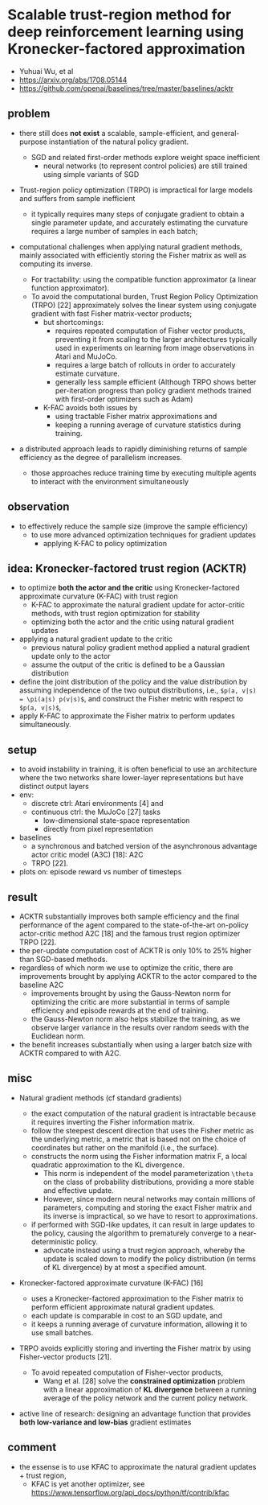 # Scalable trust-region method for deep reinforcement learning using Kronecker-factored approximation
* Yuhuai Wu, et al
* https://arxiv.org/abs/1708.05144
* https://github.com/openai/baselines/tree/master/baselines/acktr

## problem
* there still does **not exist** a scalable, sample-efficient, and general-purpose instantiation of 
  the natural policy gradient.
  * SGD and related first-order methods explore weight space inefficient
    * neural networks (to represent control policies) are still trained using simple variants of SGD

* Trust-region policy optimization (TRPO) is impractical for large models and suffers from sample inefficient
  * it typically requires many steps of conjugate gradient to obtain a single parameter update, and
    accurately estimating the curvature requires a large number of samples in each batch;
    
* computational challenges when applying natural gradient methods, mainly associated with 
  efficiently storing the Fisher matrix as well as computing its inverse.
  * For tractability: using the compatible function approximator (a linear function approximator). 
  * To avoid the computational burden, Trust Region Policy Optimization (TRPO) [22] approximately solves 
    the linear system using conjugate gradient with fast Fisher matrix-vector products; 
    * but shortcomings:
      * requires repeated computation of Fisher vector products, 
        preventing it from scaling to the larger architectures typically used in experiments on learning from 
         image observations in Atari and MuJoCo. 
      * requires a large batch of rollouts in order to accurately estimate curvature. 
      * generally less sample efficient (Although TRPO shows better per-iteration progress than 
        policy gradient methods trained with first-order optimizers such as Adam)
    * K-FAC avoids both issues by 
      * using tractable Fisher matrix approximations and 
      * keeping a running average of curvature statistics during training.  

* a distributed approach leads to rapidly diminishing returns of sample efficiency as the degree of parallelism increases.
  * those approaches reduce training time by executing multiple agents to interact with the environment simultaneously

## observation
* to effectively reduce the sample size (improve the sample efficiency)
  * to use more advanced optimization techniques for gradient updates
    * applying K-FAC to policy optimization 

## idea: Kronecker-factored trust region (ACKTR)
* to optimize **both the actor and the critic** using Kronecker-factored approximate curvature (K-FAC) with trust region
  * K-FAC to approximate the natural gradient update for actor-critic methods, with trust region optimization for stability
  * optimizing both the actor and the critic using natural gradient updates
* applying a natural gradient update to the critic
  * previous natural policy gradient method applied a natural gradient update only to the actor
  * assume the output of the critic is defined to be a Gaussian distribution 
* define the joint distribution of the policy and the value distribution by
  assuming independence of the two output distributions, i.e., `$p(a, v|s) = \pi(a|s) p(v|s)$`, and
  construct the Fisher metric with respect to `$p(a, v|s)$`,
* apply K-FAC to approximate the Fisher matrix to perform updates simultaneously.
  
## setup
* to avoid instability in training,
  it is often beneficial to use an architecture where the two networks share lower-layer representations but
  have distinct output layers
* env:
  * discrete ctrl: Atari environments [4] and 
  * continuous ctrl: the MuJoCo [27] tasks
    * low-dimensional state-space representation 
    * directly from pixel representation
* baselines
  * a synchronous and batched version of the asynchronous advantage actor critic model (A3C) [18]: A2C
  * TRPO [22].
* plots on: episode reward vs number of timesteps
  
## result
* ACKTR substantially improves both sample efficiency and the final performance of the agent
  compared to the state-of-the-art on-policy actor-critic method A2C [18] and the famous trust region optimizer TRPO [22].
* the per-update computation cost of ACKTR is only 10% to 25% higher than SGD-based methods.
* regardless of which norm we use to optimize the critic, there are improvements brought by 
  applying ACKTR to the actor compared to the baseline A2C
  * improvements brought by using the Gauss-Newton norm for optimizing the critic are more substantial in terms of 
    sample efficiency and episode rewards at the end of training. 
  * the Gauss-Newton norm also helps stabilize the training, 
    as we observe larger variance in the results over random seeds with the Euclidean norm.
* the benefit increases substantially when using a larger batch size with ACKTR compared to with A2C.

## misc
* Natural gradient methods (cf standard gradients)
  * the exact computation of the natural gradient is intractable because
    it requires inverting the Fisher information matrix.
  * follow the steepest descent direction that uses the Fisher metric as the underlying metric,
    a metric that is based not on the choice of coordinates but rather on the manifold (i.e., the surface).
  * constructs the norm using the Fisher information matrix F, a local quadratic approximation to the KL divergence.
    * This norm is independent of the model parameterization `\theta` on the class of probability distributions,
      providing a more stable and effective update.
    * However, since modern neural networks may contain millions of parameters,
      computing and storing the exact Fisher matrix and its inverse is impractical, so we have to resort to approximations.
  * if performed with SGD-like updates, it can result in large updates to the policy, causing
    the algorithm to prematurely converge to a near-deterministic policy.
    * advocate instead using a trust region approach, whereby
      the update is scaled down to modify the policy distribution (in terms of KL divergence) by 
      at most a specified amount.
    
* Kronecker-factored approximate curvature (K-FAC) [16] 
  * uses a Kronecker-factored approximation to the Fisher matrix to perform efficient approximate natural gradient updates.
  * each update is comparable in cost to an SGD update, and
  * it keeps a running average of curvature information, allowing it to use small batches.
  
* TRPO avoids explicitly storing and inverting the Fisher matrix by using Fisher-vector products [21].  
  * To avoid repeated computation of Fisher-vector products,
    * Wang et al. [28] solve the **constrained optimization** problem with a linear approximation of 
      **KL divergence** between a running average of the policy network and the current policy network.
* active line of research:
  designing an advantage function that provides **both low-variance and low-bias** gradient estimates

  
## comment
* the essense is to use KFAC to approximate the natural gradient updates + trust region,
  * KFAC is yet another optimizer, see https://www.tensorflow.org/api_docs/python/tf/contrib/kfac

